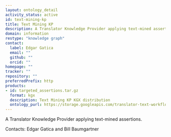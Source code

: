```yaml
---
layout: ontology_detail
activity_status: active
id: text-mining-kp
title: Text Mining KP
description: A Translator Knowledge Provider applying text-mined assertions.
domain: information
restype: "knowledge graph"
contact:
  label: Edgar Gatica
  email: ""
  github: ""
  orcid: ""
homepage: ""
tracker: ""
repository: ""
preferredPrefix: http
products:
- id: targeted_assertions.tar.gz
  format: kgx
  description: Text Mining KP KGX distribution
  ontology_purl: https://storage.googleapis.com/translator-text-workflow-dev-public/kgx/UniProt/targeted_assertions.tar.gz
---
```


A Translator Knowledge Provider applying text-mined assertions.

Contacts: Edgar Gatica and Bill Baumgartner
